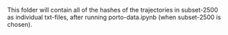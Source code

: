 This folder will contain all of the hashes of the trajectories in subset-2500 as individual txt-files, after running porto-data.ipynb (when subset-2500 is chosen).
